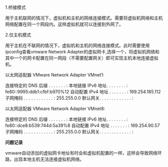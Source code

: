 

1.桥接模式

用于主机联网的情况下，虚拟机和主机的网络连接模式。需要将虚拟机网络和主机网络配置在同一个网段内。这样虚拟机就可以连接到外网了。



2.仅主机模式

用于主机在不联网的情况下，虚拟机和主机的网络连接模式。此时需要使用ipconfig查看vmware Network Adapter的虚拟网卡,选择一个，将虚拟机网络和其中一个的网卡配置在同一网段（不需要配置网关）即可实现主机本地连接虚拟机。

以太网适配器 VMware Network Adapter VMnet1:

   连接特定的 DNS 后缀 . . . . . . . :
   本地链接 IPv6 地址. . . . . . . . : fe80::9995:ddb1:cfbf:b970%12
   自动配置 IPv4 地址  . . . . . . . : 169.254.185.112
   子网掩码  . . . . . . . . . . . . : 255.255.0.0
   默认网关. . . . . . . . . . . . . :

以太网适配器 VMware Network Adapter VMnet8:

   连接特定的 DNS 后缀 . . . . . . . :
   本地链接 IPv6 地址. . . . . . . . : fe80::dce8:b539:744d:5a39%8
   自动配置 IPv4 地址  . . . . . . . : 169.254.90.57
   子网掩码  . . . . . . . . . . . . : 255.255.0.0
   默认网关. . . . . . . . . . . . . :





**问题记录**

vmware自动添加的虚拟网卡地址有时会和虚拟机配置的一样，这样会导致网络环路，出现本地主机无法连接虚拟机网络。

